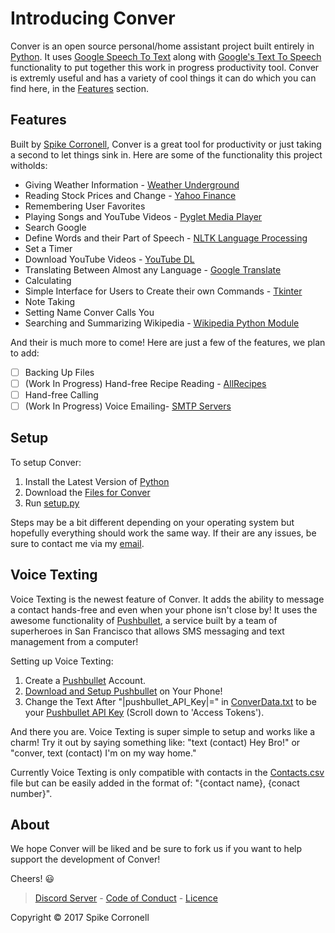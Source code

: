 # Introducing Conver
Conver is an open source personal/home assistant project built entirely in [Python](https://github.com/python/cpython). It uses [Google Speech To Text](https://pypi.python.org/pypi/SpeechRecognition) along with [Google's Text To Speech](https://pypi.python.org/pypi/gTTS) functionality to put together this work in progress productivity tool. Conver is extremly useful and has a variety of cool things it can do which you can find here, in the [Features](https://github.com/Codiscite/Conver/blob/master/README.md#features) section.

## Features
Built by [Spike Corronell](https://github.com/SpikeTheKing), Conver is a great tool for productivity or just taking a second to let things sink in. Here are some of the functionality this project witholds:
- Giving Weather Information - [Weather Underground](https://www.wunderground.com/)
- Reading Stock Prices and Change - [Yahoo Finance](https://finance.yahoo.com/)
- Remembering User Favorites
- Playing Songs and YouTube Videos - [Pyglet Media Player](https://bitbucket.org/pyglet/pyglet/wiki/Home)
- Search Google
- Define Words and their Part of Speech - [NLTK Language Processing](http://www.nltk.org/)
- Set a Timer
- Download YouTube Videos - [YouTube DL](http://rg3.github.io/youtube-dl/)
- Translating Between Almost any Language - [Google Translate](https://translate.google.com/)
- Calculating
- Simple Interface for Users to Create their own Commands - [Tkinter](https://wiki.python.org/moin/TkInter)
- Note Taking
- Setting Name Conver Calls You
- Searching and Summarizing Wikipedia - [Wikipedia Python Module](https://pypi.python.org/pypi/wikipedia)

And their is much more to come! Here are just a few of the features, we plan to add:
- [ ] Backing Up Files
- [ ] (Work In Progress) Hand-free Recipe Reading - [AllRecipes](http://allrecipes.com/)
- [ ] Hand-free Calling
- [ ] (Work In Progress) Voice Emailing- [SMTP Servers](http://computer.howstuffworks.com/e-mail-messaging/email3.htm)

## Setup
To setup Conver:
  1. Install the Latest Version of [Python](https://www.python.org/)
  2. Download the [Files for Conver](https://github.com/Codiscite/Conver)
  3. Run [setup.py](https://github.com/Codiscite/Conver/blob/master/setup.py)

Steps may be a bit different depending on your operating system but hopefully everything should work the same way. If their are any issues, be sure to contact me via my [email](mailto:spiketheking2@gmail.com).

## Voice Texting
Voice Texting is the newest feature of Conver. It adds the ability to message a contact hands-free and even when your phone isn't close by! It uses the awesome functionality of [Pushbullet](https://www.pushbullet.com/), a service built by a team of superheroes in San Francisco that allows SMS messaging and text management from a computer!

Setting up Voice Texting:
  1. Create a [Pushbullet](https://www.pushbullet.com/) Account.
  2. [Download and Setup Pushbullet](https://play.google.com/store/apps/details?id=com.pushbullet.android) on Your Phone!
  3. Change the Text After "|pushbullet_API_Key|=" in [ConverData.txt](https://github.com/Codiscite/Conver/blob/master/ConverData.txt) to be your [Pushbullet API Key](https://www.pushbullet.com/#settings/account) (Scroll down to 'Access Tokens').

And there you are. Voice Texting is super simple to setup and works like a charm! Try it out by saying something like: "text (contact) Hey Bro!" or "conver, text (contact) I'm on my way home."

Currently Voice Texting is only compatible with contacts in the [Contacts.csv](https://github.com/Codiscite/Conver/blob/master/Contacts.csv) file but can be easily added in the format of: "{contact name}, {conact number}".

## About
We hope Conver will be liked and be sure to fork us if you want to help support the development of Conver!

Cheers! :smiley:

> [Discord Server](https://discord.gg/9Cp3s9X) -
[Code of Conduct](https://github.com/Codiscite/Conver/blob/master/CODE_OF_CONDUCT.md) - 
[Licence](https://github.com/Codiscite/Conver/blob/master/LICENSE)

Copyright © 2017 Spike Corronell
